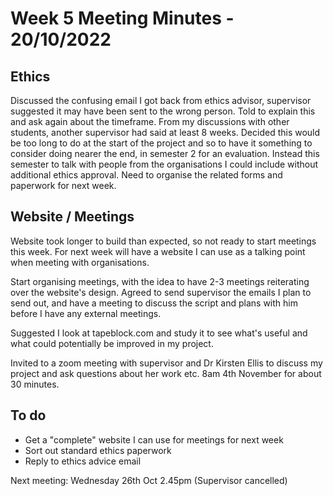 # Week 5 Meeting Minutes - 20/10/2022
## Ethics
Discussed the confusing email I got back from ethics advisor, supervisor suggested it may have been sent to the wrong person. Told to explain this and ask again about the timeframe. From my discussions with other students, another supervisor had said at least 8 weeks. Decided this would be too long to do at the start of the project and so to have it something to consider doing nearer the end, in semester 2 for an evaluation. 
Instead this semester to talk with people from the organisations I could include without additional ethics approval. Need to organise the related forms and paperwork for next week. 

## Website / Meetings
Website took longer to build than expected, so not ready to start meetings this week. For next week will have a website I can use as a talking point when meeting with organisations. 

Start organising meetings, with the idea to have 2-3 meetings reiterating over the website's design. Agreed to send supervisor the emails I plan to send out, and have a meeting to discuss the script and plans with him before I have any external meetings. 

Suggested I look at tapeblock.com and study it to see what's useful and what could potentially be improved in my project. 

Invited to a zoom meeting with supervisor and Dr Kirsten Ellis to discuss my project and ask questions about her work etc. 8am 4th November for about 30 minutes. 

## To do
* Get a "complete" website I can use for meetings for next week
* Sort out standard ethics paperwork
* Reply to ethics advice email

Next meeting: Wednesday 26th Oct 2.45pm (Supervisor cancelled)